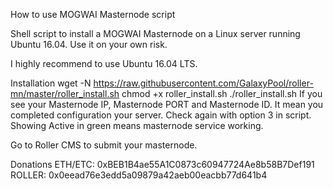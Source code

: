 


How to use MOGWAI Masternode script

Shell script to install a MOGWAI Masternode on a Linux server running Ubuntu 16.04. Use it on your own risk.

I highly recommend to use Ubuntu 16.04 LTS.

Installation
wget -N https://raw.githubusercontent.com/GalaxyPool/roller-mn/master/roller_install.sh
chmod +x roller_install.sh
./roller_install.sh
If you see your Masternode IP, Masternode PORT and Masternode ID. It mean you completed configuration your server. Check again with option 3 in script. Showing Active in green means masternode service working.

Go to Roller CMS to submit your masternode.

Donations
ETH/ETC: 0xBEB1B4ae55A1C0873c60947724Ae8b58B7Def191
ROLLER: 0x0eead76e3edd5a09879a42aeb00eacbb77d641b4
